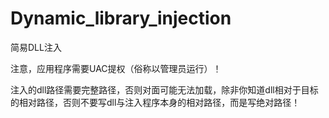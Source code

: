 # Dynamic_library_injection
简易DLL注入

注意，应用程序需要UAC提权（俗称以管理员运行）！

注入的dll路径需要完整路径，否则对面可能无法加载，除非你知道dll相对于目标的相对路径，否则不要写dll与注入程序本身的相对路径，而是写绝对路径！
